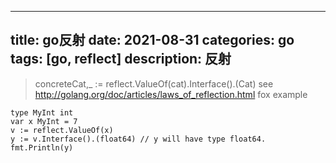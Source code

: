 
---
title: go反射
date: 2021-08-31
categories: go
tags: [go, reflect]
description: 反射
---

> concreteCat,_ := reflect.ValueOf(cat).Interface().(Cat)
see http://golang.org/doc/articles/laws_of_reflection.html fox example

```golang
type MyInt int
var x MyInt = 7
v := reflect.ValueOf(x)
y := v.Interface().(float64) // y will have type float64.
fmt.Println(y)
```